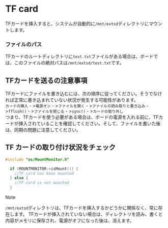# TF card

 TFカードを挿入すると、システムが自動的に`/mnt/extsd`ディレクトリにマウントします。

### ファイルのパス
 TFカードのルートディレクトリに`test.txt`ファイルがある場合は、ボードでは、このファイルの絶対パスは`/mnt/extsd/test.txt`です。



## TFカードを送るの注意事項
 TFカードにファイルを書き込むには、次の順序に従ってください。そうでなければ正常に書き込まれていない状況が発生する可能性があります。  
 `カードの挿入` - >`電源オン` - >`ファイルを開く` - >`ファイルの読み取りと書き込み` - >`fflush()` - >`ファイルを閉じる` - >`sync()` - >`カードの取り外し`  
 つまり、TFカードを使う必要がある場合は、ボードの電源を入れる前に、TFカードが挿入されていることを確認してください。そして、ファイルを書いた後は、同期の問題に注意してください。

## TF カードの取り付け状況をチェック
```c++
#include "os/MountMonitor.h"
```
```c++
  if (MOUNTMONITOR->isMount()) {
    //TF card has been mounted
  } else {
    //TF card is not mounted
  }
```


> [!Note]
> `/mnt/extsd`ディレクトリは、TFカードを挿入するかどうかに関係なく、常に存在します。
> TFカードが挿入されていない場合は、ディレクトリを読み、書くと内容がメモリに保存され、電源がオフになった後は、消えます。
